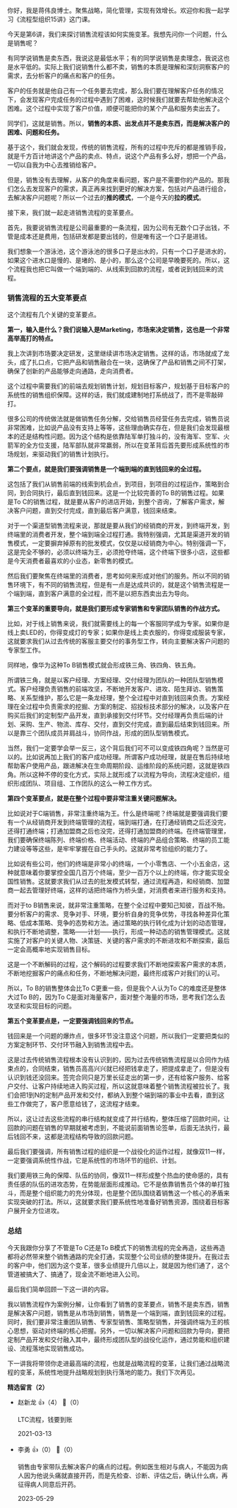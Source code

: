 你好，我是蒋伟良博士。聚焦战略，简化管理，实现有效增长。欢迎你和我一起学习《流程型组织15讲》这门课。

今天是第6讲，我们来探讨销售流程该如何实施变革。我想先问你一个问题，什么是销售呢？

有同学说销售是卖东西，我说这是最低水平；有的同学说销售是卖理念，我说这也是水平低的。实际上我们说销售什么都不卖，销售的本质是理解和深刻洞察客户的需求，去分析客户的痛点和客户的任务。

客户的任务就是他自己有一个任务要去完成，那么我们要在理解客户任务的情况下，会发现客户完成任务的过程中遇到了困难，这时候我们就要去帮助他解决这个困难。这个过程中实现了客户价值，顺便可能把你的某个产品和服务卖出去了。

同学们，这就是销售。所以，**销售的本质、出发点并不是卖东西，而是解决客户的困难、问题和任务。**

基于这个，我们就会发现，传统的销售流程，所有的过程中充斥的都是推销手段，就是千方百计地讲这个产品的卖点、特点，说这个产品有多么好，想把一个产品，一切以自我为中心去推销给客户。

但是，销售没有去理解，从客户的角度来看问题，客户是不需要你的产品的。那我们怎么去发现客户的需求，真正再来找到更好的解决方案，包括对产品进行组合，去解决客户问题呢？所以一个过去的**推的模式**，一个是今天的**拉的模式**。

接下来，我们就一起走进销售流程的变革要点。

首先，我要说销售流程是公司最重要的一条流程，因为公司有无数个口子出钱，不管是成本还是费用，包括研发都是要出钱的，但是唯有这一个口子是进钱。

我们想象一个游泳池，这个游泳池的很多口子是出水的，只有一个口子是进水的，如果这个进水口是慢的、是堵的、是小的，那么这个公司是早晚要死的。所以，这个流程我也把它叫做一个端到端的、从线索到回款的流程，或者说到钱回来的流程。

### 销售流程的五大变革要点

这个流程有几个关键的变革要点。

**第一，输入是什么？我们说输入是Marketing，市场来决定销售，这也是一个非常高举高打的特点。**

我上次讲到市场要决定研发，这里继续讲市场决定销售。这样的话，市场就成了龙头，成了扎口点，它把产品和销售融合在一块，这确保了产品和销售之间不打架，确保了创新的产品能够走向通路，走向消费者。

这个过程中需要我们的前端去规划销售计划，规划目标客户，规划基于目标客户的系统性的销售组织保障。这样的话，我们就成建制地打系统战了，而不是零敲碎打。

很多公司的传统做法就是做销售任务分解，交给销售员经营任务去完成，销售员说非常困难，比如说产品没有支持上等等，这些理由确实存在，但是我们会发现最根本的还是结构性问题。因为这个结构是依靠陆军单打独斗的，没有海军、空军、火箭军的全方位支援，陆军部队就非常羸弱，所以在变革背后首先要形成系统性的市场规划，来驱动我们的销售计划执行。

**第二个要点，就是我们要强调销售是一个端到端的直到钱回来的全过程。**

这包括了我们从销售前端的线索到机会点，到项目，到项目的过程运作，策略到合同，到合同执行，最后直到钱回来。这是一个比较完善的To B的销售过程。如果是To C的销售过程，就是要从客户的进店开始，到整个咨询，了解客户需求，解决客户问题，直到交付完成，直到最后客户满意，钱回来结束。

对于一个渠道型销售流程来说，那就是要从我们的经销商的开发，到终端开发，到终端里的消费者开发，整个端到端全过程打通。我特别强调，尤其是渠道开发的销售模式，一定要摒弃掉原有的批发模式，仅仅是以经销商为中心。特别强调一下，这是完全不够的，必须以终端为王，必须抢夺终端，这个终端下很多小店，这些都是今天消费者最喜欢的小业态，新零售的模式。

然后我们要聚焦在终端里的消费者，思考如何来形成对他们的服务。所以不同的销售环境下，有不同的销售流程，但是有一点是达成共识的，就是这个销售流程是一个端到端，直到客户满意的全过程，而不是以把东西卖出去为导向。

**第三个变革的重要导向，就是我们要形成专家销售和专家团队销售的作战方式。**

比如，对于线上销售来说，我们就需要线上的每一个客服同学成为专家。如果你是线上卖LED的，你得变成灯的专家；如果你是线上卖衣服的，你得变成服装专家，这就要求我们从过去传统的客服主要交付的事务型工作，转向主要解决客户问题的专家型工作。

同样地，像华为这种To B销售模式就会形成铁三角、铁四角、铁五角。

所谓铁三角，就是以客户经理、方案经理、交付经理为团队的一种团队型销售模式。客户经理负责销售的前端攻坚，不断地开发客户、进攻、陌生拜访、销售策略、关系型维护，那么它是一条龙经理，整个全过程中对直到钱回来负责。方案经理在全过程中负责需求的挖掘、方案的制定、招投标技术部分的解决，以及客户在购买后我们的定制型产品开发，直到承接到交付环节。交付经理再负责后端的计划、采购、生产、物流、库存、交付，直到交付完成，直到最后结束到钱回来。所以是靠三个团队成员并肩战斗，协同作战，形成的团队型销售模式。

当然，我们一定要学会举一反三，这个背后我们可不可以变成铁四角呢？当然是可以的。比如说再加上我们的客户成功经理。所谓客户成功经理，就是在售后持续地帮助客户使用产品，跟进解决在生命周期阶段、运维阶段的系统问题，这就是铁四角。所以这种不停的变化方式，实际上就形成了以流程为导向，流程决定组织，组织形成团队、项目组、工作团队的这么一种工作方式。

**第四个变革要点，就是在整个过程中要非常注重关键问题解决。**

比如说对于C端销售，非常注重终端为王。什么是终端呢？终端就是要强调我们要有一个从经销商开发到终端管理的流程，端到端打通，在打通经销商之后还没完，还得打通终端；打通加盟商之后也没完，还得打通加盟商的终端。在终端管理里，我们要确保终端陈列、终端价格、终端活动、终端的产品组合策略、终端的员工能力建设等等这些，是牢牢掌握在自己手头的。这就非常考验组织的能力了。

比如说有些公司，他们的终端是非常小的终端，一个小零售店、一个小五金店，这种就意味着你要掌控全国几百万个终端，至少一百万个以上的终端，你才能实现全国性销售。这就要求我们从过去的批发模式转型，通过流程再造，和经销商、加盟商一起去管理好终端，这样的话把终端作为桥头堡，对消费者来进行服务和支持。

而对于to B销售来说，就非常注重策略，在整个全过程中要知己知彼，百战不殆。要分析客户的需求、竞争对手、环境，要分析自身的竞争优势，寻找各种差异化策略、低成本策略、竞争的态势和方法。通过策略的执行转化成为计划的动态管理，和执行不断地调整，策略——计划——执行，形成一种动态的销售管理模式。这就实施了对客户的关键人物、决策链、关键的客户需求的不断进攻和不断探索，最后一定会高概率地实现销售目标。

这是一个不断解码的过程，这个解码的过程要求我们不断地探索客户需求的本质，不断地挖掘客户的痛点和任务，不断地解决问题，最终形成客户对我们的认可。

所以，To B的销售整体会比To C更重一些，但是我个人认为To C的难度还是整体大过To B的，因为To C是面对海量客户，面对整个海量的市场，思考我们怎么去攻坚和实现目标的问题。

**第五个变革要点是，一定要强调钱回来的节点。**

钱回来是一个问题的爆炸点，很多环节没注意这个问题，所以我们一定要把类似的方案定制环节、交付环节融入到销售流程中去。

这是过去传统销售流程根本没有认识到的，因为过去传统销售流程是以合同作为结束点的，合同结束，销售员高高兴兴就已经把钱拿走了，把提成拿走了，但是没有认识到钱还没回来。签完合同只是万里长征走出的第一步，还有给客户服务、给客户交付、让客户持续地进入购买过程，所以这就意味着整个销售流程被拉长了。我们会把1到N的定制产品开发和交付，都纳入到整个端到端的事业中去看，直到这些工作做完了，客户愿意给钱了，这流程才结束。

所以，这让过去这些流程的串行结构就变成了并行结构，整体压缩了回款时间，让回款的问题在销售的早期就被考虑到，不能说前面销售论签单，后面无法执行，最后钱回不来，这都是流程结构导致的回款问题。

最后我们要强调，所有销售过程的组织是一个战役化的运作过程，就像双11一样，一定要强调系统性作战，它是系统性的市场环节的组织、计划。

我们要用铁三角的保障、队伍的协同，像双11一样形成整个热血的使命感的，具有责任感的队伍的进攻态势，在势能层面形成推动。它不是依靠销售员个体的单打独斗，而是整个组织能力的充分体现，也是整个团队围绕着销售这一个核心的矛盾来实现突破的打法。所以，这就要求我们要系统性地准备好销售资源，围绕着目标客户展开全方位进攻。

### 总结

今天我跟你分享了不管是To C还是To B模式下的销售流程的完全再造，这些再造都将必然带来整个销售通路的完全打通，实现整个公司业绩的整体提升。在我过去的客户中，他们因为这个变革，很多业绩提升几倍以上，就是因为他们通了，这个管道被搞大了、搞通了，现金流不断地进入公司。

最后我们简单回顾一下这一讲的内容。

我以销售流程作为案例分解，让你看到了销售的变革要点，销售不是卖东西，销售是解决客户问题，销售是从市场到销售，销售是一个端到端，直到钱回来的过程。同时，我们要非常注重团队销售、专家型销售、策略型销售，并强调终端为王的核心思想，驱动对终端的核心把握。另外，一切以解决客户问题和回款为导向，要把定制产品开发和交付融入其中，最终形成团队型的战役化运作，通过势能和组织建设、流程落地实现销售成功。

下一讲我将带领你走进最高端的流程，也就是战略流程的变革，让我们通过战略流程的变革，系统性地提升战略规划到执行落地的能力。我们下次再见。
<div><strong>精选留言（2）</strong></div><ul>
<li><span>赵新龙</span> 👍（4） 💬（0）<p>LTC流程，钱要到账</p>2021-03-13</li><br/><li><span>李勇</span> 👍（0） 💬（0）<p>销售由专家带队去解决客户的痛点的过程。例如医生相对与病人，不能因为病人因为他说头痛就直接开药，而是先检查、诊断、评估之后，确认什么病，再征得病人同意后开药。</p>2023-05-29</li><br/>
</ul>
